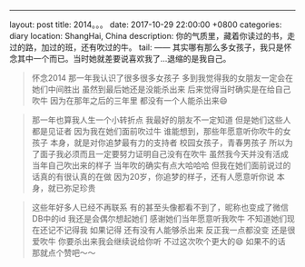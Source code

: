 ---
layout: post
title:  2014。。。
date:   2017-10-29 22:00:00 +0800
categories: diary
location: ShangHai, China
description: 你的气质里，藏着你读过的书，走过的路，加过的班，还有吹过的牛。
tail: —— 其实哪有那么多女孩子，我只是怀念其中一个而已。当时她就差要说喜欢我了...退缩的是我自己。
      



> 怀念2014
那一年我认识了很多很多女孩子
多到我觉得我的女朋友一定会在她们中间胜出
虽然到最后她还是没能杀出来
后来觉得当时确实是在给自己吹牛
因为在那年之后的三年里
都没有一个人能杀出来😄


> 那一年也算我人生一个小转折点
我最好的朋友不一定知道
但是她们这些人都是见证者
因为我在她们面前吹过牛
谁能想到，那些年愿意听你吹牛的女孩子
本身，就是对你追梦最有力的支持者
校园女孩子，青春男孩子
所以为了面子我必须而且一定要努力证明自己没有在吹牛
虽然我今天并没有活成当年自己吹出来的样子
当年吹的确实有点大哈哈哈
但我在她们面前说过的话真的有很认真的在做
因为20岁，你追梦的样子，还有人愿意听你说
本身，就已弥足珍贵


> 这些年好多人已经不再联系
有的甚至头像都看不到了，昵称也变成了微信DB中的id
我还是会偶尔想起她们
感谢她们当年愿意听我吹牛
不知道她们现在还记不记得我
如果记得
还有没有人能够杀出来
反正我一点都没变
还是很爱吹牛
你要杀出来我会继续说给你听
不过这次吹个更大的😄
如果不的话
那就点个赞吧～～